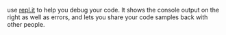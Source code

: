 use [repl.it](http://repl.it/languages/JavaScript) to help you debug your code.  It shows the console output on the right as well as errors, and lets you share your code samples back with other people.

